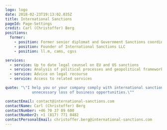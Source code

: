 ```yaml
---
logo: logo
date: 2018-02-23T19:13:02.035Z
title: International Sanctions
pageId: Page-Settings
credit: Carl (Christoffer) Berg
positions:
  former:
    - position: Former senior diplomat and Government Sanctions coordinator
    - position: Founder of International Sanctions LLC
    - position: ll.m, cams, cgss

services:
  - service: Up to date legal counsel on EU and US sanctions
  - service: Analysis of political processes and geopolitical frameworks with regard to sanctions
  - service: Advice on legal recourse
  - service: Access to related services

quote: "\"I help you or your company comply with international sanctions law while avoiding 
            unnecessary loss of business opportunities.\""

contactEmail: contact@international-sanctions.com
contactName: Carl (Christoffer) Berg
contactNumber: +46 70 37 89 600
contactNumber2: +1 (817) 771 0482
contactPersonalEmail: christoffer.berg@international-sanctions.com
---
```


